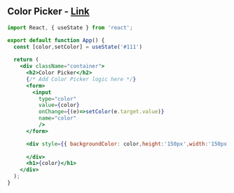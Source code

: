 ## Color Picker - [Link](https://web.codeclimbjs.com/playground/react/re-color-picker)

```jsx
import React, { useState } from 'react';

export default function App() {
  const [color,setColor] = useState('#111')
  
  return (
    <div className="container">
      <h2>Color Picker</h2>
      {/* Add Color Picker logic here */}
      <form>
        <input 
          type="color"
          value={color}
          onChange={(e)=>setColor(e.target.value)}
          name="color"
          />
      </form>

      <div style={{ backgroundColor: color,height:'150px',width:'150px' }}>
        
      </div>
      <h1>{color}</h1>
    </div>
  );
}
```
